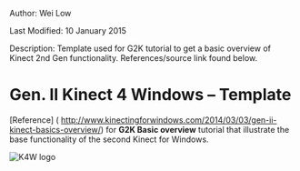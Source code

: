 ﻿Author: Wei Low

Last Modified: 10 January 2015

Description: Template used for G2K tutorial to get a basic overview of Kinect 2nd Gen functionality. References/source link found below.

Gen. II Kinect 4 Windows – Template
===========
[Reference] ( http://www.kinectingforwindows.com/2014/03/03/gen-ii-kinect-basics-overview/) for **G2K Basic overview** tutorial that illustrate the base functionality of the second Kinect for Windows.

![K4W logo](http://www.kinectingforwindows.com/wp-content/themes/twentyten/images/headers/logo.jpg)
